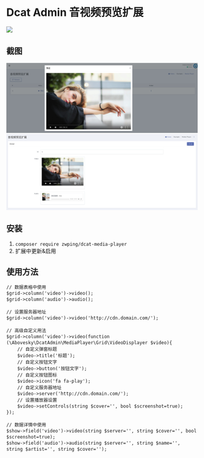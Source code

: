 # Dcat Admin 音视频预览扩展

[![](https://img.shields.io/packagist/v/zwping/dcat-media-player.svg)](https://packagist.org/packages/zwping/dcat-media-player)

## 截图

![main](https://raw.githubusercontent.com/zwping/media-player/master/screenshot/main.png)
![show](https://raw.githubusercontent.com/zwping/media-player/master/screenshot/show.png)

## 安装

1. `composer require zwping/dcat-media-player`
2. 扩展中更新&启用

## 使用方法
```
// 数据表格中使用
$grid->column('video')->video();
$grid->column('audio')->audio();

// 设置服务器地址
$grid->column('video')->video('http://cdn.domain.com/');

// 高级自定义用法
$grid->column('video')->video(function (\Abovesky\DcatAdmin\MediaPlayer\Grid\VideoDisplayer $video){
    // 自定义弹窗标题
    $video->title('标题');
    // 自定义按钮文字
    $video->button('按钮文字');
    // 自定义按钮图标
    $video->icon('fa fa-play');
    // 自定义服务器地址
    $video->server('http://cdn.domain.com/');
    // 设置播放器设置
    $video->setControls(string $cover='', bool $screenshot=true);
});

// 数据详情中使用
$show->field('video')->video(string $server='', string $cover='', bool $screenshot=true);
$show->field('audio')->audio(string $server='', string $name='', string $artist='', string $cover='');
```


